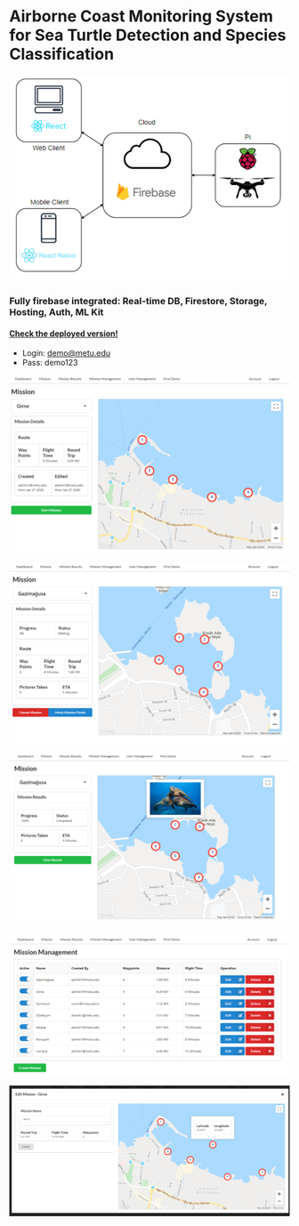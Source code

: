 # Airborne Coast Monitoring System for Sea Turtle Detection and Species Classification

<p align="center"> 
<img src="images/context.png" />
</p>

### Fully firebase integrated: Real-time DB, Firestore, Storage, Hosting, Auth, ML Kit


#### [Check the deployed version!](https://seaturtle.cloud/)
- Login: demo@metu.edu 
- Pass: demo123

![Screenshot](images/startmission.png)

![Screenshot](images/activemission.png)

![Screenshot](images/completedmission.png)

![Screenshot](images/editmission.png)

![Screenshot](images/editmissionmodal.png)
